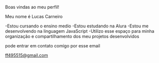 Boas vindas ao meu perfil!

Meu nome é Lucas Carneiro

-Estou cursando o ensino medio
-Estou estudando na Alura
-Estou me desenvolvendo na linguagem JavaScript
-Utilizo esse espaço para minha organização e compartilhamento dos meu projetos desenvolvidos

pode entrar em contato comigo por esse email

ff495515@gmail.com
